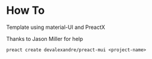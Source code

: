 # How To
Template using material-UI and PreactX

Thanks to Jason Miller for help

```
preact create devalexandre/preact-mui <project-name>

```
